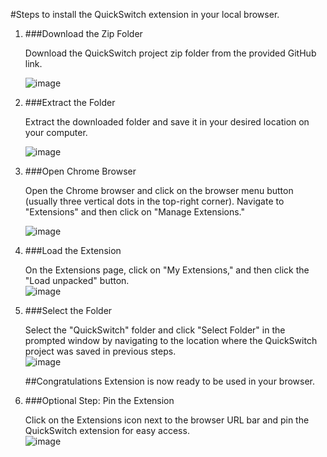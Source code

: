 #Steps to install the QuickSwitch extension in your local browser.  

1) ###Download the Zip Folder  
  
     Download the QuickSwitch project zip folder from the provided GitHub link.  

     ![image](https://github.com/user-attachments/assets/b5f09c9a-0883-47e8-93a4-9cc86b1ece9d)  
  
  
   
2) ###Extract the Folder  
  
     Extract the downloaded folder and save it in your desired location on your computer.  
  
     ![image](https://github.com/user-attachments/assets/ba8a8a19-5843-434d-ac56-63cf86480a9f)  
  
  
   
3) ###Open Chrome Browser  
  
     Open the Chrome browser and click on the browser menu button (usually three vertical dots in the top-right corner). Navigate to "Extensions" and then click on "Manage Extensions."  

     ![image](https://github.com/user-attachments/assets/3ea9e7a6-e52a-4b46-9eb7-3b98e5673ebb)  
  
  
   
4) ###Load the Extension  
  
     On the Extensions page, click on "My Extensions," and then click the "Load unpacked" button.  
    ![image](https://github.com/user-attachments/assets/7d5e33c1-2cf3-4704-89aa-abb5b59a1fad)  


   
5) ###Select the Folder  
  
     Select the "QuickSwitch" folder and click "Select Folder" in the prompted window by navigating to the location where the QuickSwitch project was saved in previous steps.  
    ![image](https://github.com/user-attachments/assets/a8c6d2cb-0544-46ad-a407-54ac72cbdca1)  
  
  

   ##Congratulations Extension is now ready to be used in your browser.  
  
  
   
6) ###Optional Step: Pin the Extension  
  
     Click on the Extensions icon next to the browser URL bar and pin the QuickSwitch extension for easy access.  
     ![image](https://github.com/user-attachments/assets/a056d1e4-f58d-4189-b471-47172b9a954b)  

